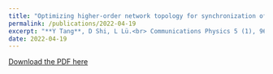 ```yaml
---
title: "Optimizing higher-order network topology for synchronization of coupled phase oscillators"
permalink: /publications/2022-04-19
excerpt: "**Y Tang**, D Shi, L Lü.<br> Communications Physics 5 (1), 96(2022)"
date: 2022-04-19
---
```


[Download the PDF here](https://github.com/jamestang23/jamestang23.github.io/blob/master/12.pdf)


